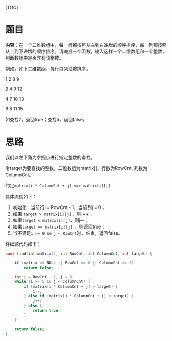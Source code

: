 [TOC]

# 题目

**内容**：在一个二维数组中，每一行都按照从左到右递增的顺序排序，每一列都按照从上到下递增的顺序排序。请完成一个函数，输入这样一个二维数组和一个整数，判断数组中是否含有该整数。

例如，如下二维数组，每行每列递增排序。

1 2 8 9

2 4 9 12

4 7 10 13

6 8 11 15

如查找7，返回true；查找5，返回false。

# 思路

我们以左下角为参照点进行指定整数的查找。

令target为要查找的整数，二维数组为matrix[]，行数为RowCnt, 列数为ColumnCnt。

约定`matrix[i * ColumnCnt + j] <=> matrix[i][j]`

具体流程如下：

1. 初始化：当前行i = RowCnt - 1，当前列j = 0；
2. 如果 `target > matrix[i][j]` ，则i++；
3. 如果`target < matrix[i][j]`，则j--；
4. 如果`target == matrix[i][j] `，则返回true；
5. 当不满足`i >= 0 && j < RowCnt`时，结束，返回false。

详细源代码如下：

``` c++
bool find(int matrix[], int RowCnt, int ColumnCnt, int target) {

	if (matrix == NULL || RowCnt == 0 || ColumnCnt == 0)
		return false;

	int i = RowCnt - 1, j = 0;
	while (i >= 0 && j < ColumnCnt) {
		if (matrix[i * ColumnCnt + j] > target) {
			i--;
		} else if (matrix[i * ColumnCnt + j] < target) {
			j++;
		} else {
			return true;
		}
	}

	return false;
}
```



